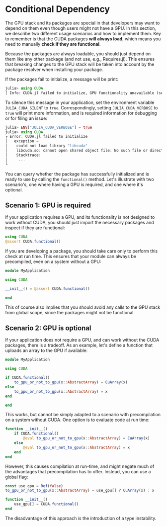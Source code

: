 # Conditional Dependency

The GPU stack and its packages are special in that developers may want to depend on them
even though users might not have a GPU. In this section, we describe two different usage
scenarios and how to implement them. Key to remember is that the CUDA packages **will always
load**, which means you need to manually **check if they are functional**.

Because the packages are always loadable, you should just depend on them like any other
package (and not use, e.g., Requires.jl). This ensures that breaking changes to the GPU
stack will be taken into account by the package resolver when installing your package.

If the packages fail to initialize, a message will be print:

```julia
julia> using CUDA
[ Info: CUDA.jl failed to initialize, GPU functionality unavailable (set JULIA_CUDA_SILENT or JULIA_CUDA_VERBOSE to silence or expand this message)
```

To silence this message in your application, set the environment variable
`JULIA_CUDA_SILENT` to `true`. Correspondingly, setting `JULIA_CUDA_VERBOSE` to `true` will
print more information, and is required information for debugging or for filing an issue:

```julia
julia> ENV["JULIA_CUDA_VERBOSE"] = true
julia> using CUDA
┌ Error: CUDA.jl failed to initialize
│   exception =
│    could not load library "libcuda"
│    libcuda.so: cannot open shared object file: No such file or directory
│    Stacktrace:
│     ...
└
```

You can query whether the package has successfully initialized and is ready to use by
calling the `functional()` method. Let's illustrate with two scenario's, one where having a
GPU is required, and one where it's optional.


## Scenario 1: GPU is required

If your application requires a GPU, and its functionality is not designed to work without
CUDA, you should just import the necessary packages and inspect if they are functional:

```julia
using CUDA
@assert CUDA.functional()
```

If you are developing a package, you should take care only to perform this check at run
time. This ensures that your module can always be precompiled, even on a system without a
GPU:

```julia
module MyApplication

using CUDA

__init__() = @assert CUDA.functional()

end
```

This of course also implies that you should avoid any calls to the GPU stack from global
scope, since the packages might not be functional.


## Scenario 2: GPU is optional

If your application does not require a GPU, and can work without the CUDA packages, there is
a tradeoff. As an example, let's define a function that uploads an array to the GPU if
available:

```julia
module MyApplication

using CUDA

if CUDA.functional()
    to_gpu_or_not_to_gpu(x::AbstractArray) = CuArray(x)
else
    to_gpu_or_not_to_gpu(x::AbstractArray) = x
end

end
```

This works, but cannot be simply adapted to a scenario with precompilation on a system
without CUDA. One option is to evaluate code at run time:

```julia
function __init__()
    if CUDA.functional()
        @eval to_gpu_or_not_to_gpu(x::AbstractArray) = CuArray(x)
    else
        @eval to_gpu_or_not_to_gpu(x::AbstractArray) = x
    end
end
```

However, this causes compilation at run-time, and might negate much of the advantages that
precompilation has to offer. Instead, you can use a global flag:

```julia
const use_gpu = Ref(false)
to_gpu_or_not_to_gpu(x::AbstractArray) = use_gpu[] ? CuArray(x) : x

function __init__()
    use_gpu[] = CUDA.functional()
end
```

The disadvantage of this approach is the introduction of a type instability.

